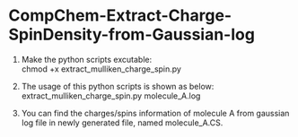 # CompChem-Extract-Charge-SpinDensity-from-Gaussian-log
1. Make the python scripts excutable:  
chmod +x extract_mulliken_charge_spin.py 

2. The usage of this python scripts is shown as below:  
extract_mulliken_charge_spin.py molecule_A.log

3. You can find the charges/spins information of molecule A from gaussian log file in newly generated file, named molecule_A.CS.    
